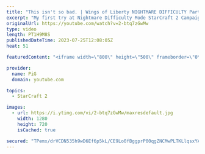 ```yaml
---
title: "This isn't so bad. | Wings of Liberty NIGHTMARE DIFFICULTY Part 10 - StarCraft 2"
excerpt: "My first try at Nightmare Difficulty Mode StarCraft 2 Campaign created by GiantGrantGames and his amazing modding community. Having lots of fun with it! Here's the 10th part containing:  0:00 Every time I get cocky! 0:07 A Sinister Turn 32:27 Echoes of the Future  Here's a guide on how to play nightmare"
originalUrl: https://youtube.com/watch?v=2-btq7zGwMw
type: video
length: PT1H9M8S
publishedDateTime: 2023-07-25T12:08:05Z
heat: 51

featuredContent: "<iframe width=\"800\" height=\"500\" frameborder=\"0\" src=\"https://www.youtube.com/embed/2-btq7zGwMw\" allow=\"accelerometer; autoplay; encrypted-media; gyroscope; picture-in-picture\" allowfullscreen></iframe>"

provider:
  name: PiG
  domain: youtube.com

topics:
  - StarCraft 2

images:
  - url: https://i.ytimg.com/vi/2-btq7zGwMw/maxresdefault.jpg
    width: 1280
    height: 720
    isCached: true

secured: "TPemx/drVCDN535h9wD6Ef6p5kL/CE9Lo0fBggprP00qgZNCMwPLTKLlqsxYAMwYoJvO5QIDK0mlLEzBPNI6prlslkoFrxNM+ftYAfZc+/AYipRCa03plyUAXGxduDbZ/UkKSbv8wzloJ4BUxU0rQXokiV2a8G2nMZQRDosXbeClC0SxeRMAmwBY7nzRYkTyBUofzQVS5o/tjUHc3sfIkxLDx/A9RIVxCfl+/rnX+iOTqV08bwN7goQaoEuFn/XN6sQGXI5O8+sjo9hiKtCqfCx1jLHfsfckT36yHwK5/BxG3MCfthXbmoe4hrdf3V6Zgsa4ANU8GHe6qFD/2Qiyw5qj3SCc8DzonhA+NuPTX1QxSZNsW0Dev3nRbvkZIKRFe6v8GHb2mP4rtGr++Y6gPUz6rCQsx7hPnPx53+VfAcU=;awmEX+TEURYlKNwMH1Uqvw=="
---
```


